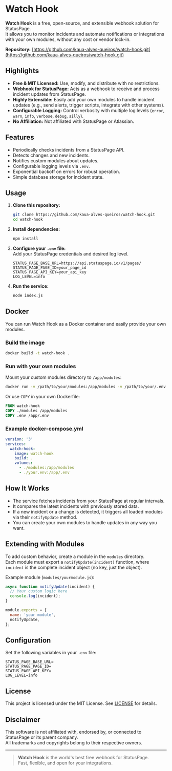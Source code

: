 # Watch Hook

**Watch Hook** is a free, open-source, and extensible webhook solution for StatusPage.  
It allows you to monitor incidents and automate notifications or integrations with your own modules, without any cost or vendor lock-in.

**Repository:** [https://github.com/kaua-alves-queiros/watch-hook.git](https://github.com/kaua-alves-queiros/watch-hook.git)

## Highlights

- **Free & MIT Licensed:** Use, modify, and distribute with no restrictions.
- **Webhook for StatusPage:** Acts as a webhook to receive and process incident updates from StatusPage.
- **Highly Extensible:** Easily add your own modules to handle incident updates (e.g., send alerts, trigger scripts, integrate with other systems).
- **Configurable Logging:** Control verbosity with multiple log levels (`error`, `warn`, `info`, `verbose`, `debug`, `silly`).
- **No Affiliation:** Not affiliated with StatusPage or Atlassian.

## Features

- Periodically checks incidents from a StatusPage API.
- Detects changes and new incidents.
- Notifies custom modules about updates.
- Configurable logging levels via `.env`.
- Exponential backoff on errors for robust operation.
- Simple database storage for incident state.

## Usage

1. **Clone this repository:**
   ```bash
   git clone https://github.com/kaua-alves-queiros/watch-hook.git
   cd watch-hook
   ```
2. **Install dependencies:**  
   ```bash
   npm install
   ```
3. **Configure your `.env` file:**  
   Add your StatusPage credentials and desired log level.
   ```
   STATUS_PAGE_BASE_URL=https://api.statuspage.io/v1/pages/
   STATUS_PAGE_PAGE_ID=your_page_id
   STATUS_PAGE_API_KEY=your_api_key
   LOG_LEVEL=info
   ```
4. **Run the service:**  
   ```bash
   node index.js
   ```

## Docker

You can run Watch Hook as a Docker container and easily provide your own modules.

### Build the image

```bash
docker build -t watch-hook .
```

### Run with your own modules

Mount your custom modules directory to `/app/modules`:

```bash
docker run -v /path/to/your/modules:/app/modules -v /path/to/your/.env:/app/.env watch-hook
```

Or use `COPY` in your own Dockerfile:

```dockerfile
FROM watch-hook
COPY ./modules /app/modules
COPY .env /app/.env
```

### Example docker-compose.yml

```yaml
version: '3'
services:
  watch-hook:
    image: watch-hook
    build: .
    volumes:
      - ./modules:/app/modules
      - ./your.env:/app/.env
```

## How It Works

- The service fetches incidents from your StatusPage at regular intervals.
- It compares the latest incidents with previously stored data.
- If a new incident or a change is detected, it triggers all loaded modules via their `notifyUpdate` method.
- You can create your own modules to handle updates in any way you want.

## Extending with Modules

To add custom behavior, create a module in the `modules` directory.  
Each module must export a `notifyUpdate(incident)` function, where `incident` is the complete incident object (no key, just the object).

Example module (`modules/yourmodule.js`):

```js
async function notifyUpdate(incident) {
  // Your custom logic here
  console.log(incident);
}

module.exports = {
  name: 'your module',
  notifyUpdate,
};
```

## Configuration

Set the following variables in your `.env` file:

```
STATUS_PAGE_BASE_URL=
STATUS_PAGE_PAGE_ID=
STATUS_PAGE_API_KEY=
LOG_LEVEL=info
```

## License

This project is licensed under the MIT License. See [LICENSE](LICENSE) for details.

## Disclaimer

This software is not affiliated with, endorsed by, or connected to StatusPage or its parent company.  
All trademarks and copyrights belong to their respective owners.

---

> **Watch Hook** is the world's best free webhook for StatusPage.  
> Fast, flexible, and open for your integrations.

